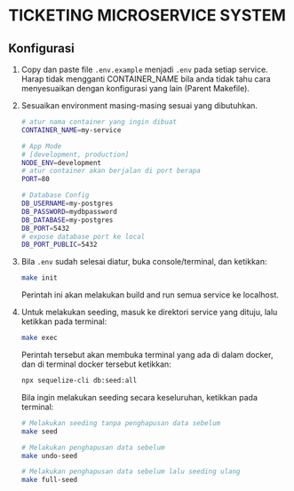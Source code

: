 # TICKETING MICROSERVICE SYSTEM

## Konfigurasi

1.  Copy dan paste file `.env.example` menjadi `.env` pada setiap service. Harap tidak mengganti CONTAINER_NAME bila anda tidak tahu cara menyesuaikan dengan konfigurasi yang lain (Parent Makefile).

2.  Sesuaikan environment masing-masing sesuai yang dibutuhkan.

    ```sh
    # atur nama container yang ingin dibuat
    CONTAINER_NAME=my-service

    # App Mode
    # [development, production]
    NODE_ENV=development
    # atur container akan berjalan di port berapa
    PORT=80

    # Database Config
    DB_USERNAME=my-postgres
    DB_PASSWORD=mydbpassword
    DB_DATABASE=my-postgres
    DB_PORT=5432
    # expose database port ke local
    DB_PORT_PUBLIC=5432
    ```

3.  Bila `.env` sudah selesai diatur, buka console/terminal, dan ketikkan:

    ```sh
    make init
    ```

    Perintah ini akan melakukan build and run semua service ke localhost.

4.  Untuk melakukan seeding, masuk ke direktori service yang dituju, lalu ketikkan pada terminal:

    ```sh
    make exec
    ```

    Perintah tersebut akan membuka terminal yang ada di dalam docker, dan di terminal docker tersebut ketikkan:

    ```sh
    npx sequelize-cli db:seed:all
    ```

    Bila ingin melakukan seeding secara keseluruhan, ketikkan pada terminal:

    ```sh
    # Melakukan seeding tanpa penghapusan data sebelum
    make seed

    # Melakukan penghapusan data sebelum
    make undo-seed

    # Melakukan penghapusan data sebelum lalu seeding ulang
    make full-seed
    ```
